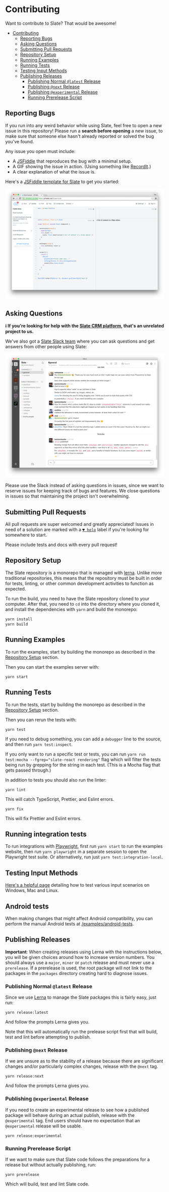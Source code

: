 # Contributing

Want to contribute to Slate? That would be awesome!

- [Contributing](contributing.md#contributing)
  - [Reporting Bugs](contributing.md#reporting-bugs)
  - [Asking Questions](contributing.md#asking-questions)
  - [Submitting Pull Requests](contributing.md#submitting-pull-requests)
  - [Repository Setup](contributing.md#repository-setup)
  - [Running Examples](contributing.md#running-examples)
  - [Running Tests](contributing.md#running-tests)
  - [Testing Input Methods](contributing.md#testing-input-methods)
  - [Publishing Releases](contributing.md#publishing-releases)
    - [Publishing Normal `@latest` Release](contributing.md#publishing-normal-latest-release)
    - [Publishing `@next` Release](contributing.md#publishing-next-release)
    - [Publishing `@experimental` Release](contributing.md#publishing-experimental-release)
    - [Running Prerelease Script](contributing.md#running-prerelease-script)

## Reporting Bugs

If you run into any weird behavior while using Slate, feel free to open a new issue in this repository! Please run a **search before opening** a new issue, to make sure that someone else hasn't already reported or solved the bug you've found.

Any issue you open must include:

- A [JSFiddle](https://jsfiddle.net/01pLxfzu/) that reproduces the bug with a minimal setup.
- A GIF showing the issue in action. \(Using something like [RecordIt](http://recordit.co/).\)
- A clear explanation of what the issue is.

Here's a [JSFiddle template for Slate](https://jsfiddle.net/01pLxfzu/) to get you started:

[![](../.gitbook/assets/jsfiddle.png)](https://jsfiddle.net/01pLxfzu/)

## Asking Questions

**ℹ️ If you're looking for help with the [Slate CRM platform](https://slate.org/), that's an unrelated project to us.**

We've also got a [Slate Slack team](https://join.slack.com/t/slate-js/shared_invite/zt-f8t986ip-7dA1DyiqPpzootz1snKXkw) where you can ask questions and get answers from other people using Slate:

[![](../.gitbook/assets/slack.png)](https://join.slack.com/t/slate-js/shared_invite/zt-f8t986ip-7dA1DyiqPpzootz1snKXkw)

Please use the Slack instead of asking questions in issues, since we want to reserve issues for keeping track of bugs and features. We close questions in issues so that maintaining the project isn't overwhelming.

## Submitting Pull Requests

All pull requests are super welcomed and greatly appreciated! Issues in need of a solution are marked with a [`♥ help`](https://github.com/ianstormtaylor/slate/issues?q=is%3Aissue+is%3Aopen+label%3A%22%E2%99%A5+help%22) label if you're looking for somewhere to start.

Please include tests and docs with every pull request!

## Repository Setup

The Slate repository is a monorepo that is managed with [lerna](https://github.com/lerna/lerna). Unlike more traditional repositories, this means that the repository must be built in order for tests, linting, or other common development activities to function as expected.

To run the build, you need to have the Slate repository cloned to your computer. After that, you need to `cd` into the directory where you cloned it, and install the dependencies with `yarn` and build the monorepo:

```text
yarn install
yarn build
```

## Running Examples

To run the examples, start by building the monorepo as described in the [Repository Setup](contributing.md#repository-setup) section.

Then you can start the examples server with:

```text
yarn start
```

## Running Tests

To run the tests, start by building the monorepo as described in the [Repository Setup](contributing.md#repository-setup) section.

Then you can rerun the tests with:

```text
yarn test
```

If you need to debug something, you can add a `debugger` line to the source, and then run `yarn test:inspect`.

If you only want to run a specific test or tests, you can run `yarn run test:mocha --fgrep="slate-react rendering"` flag which will filter the tests being run by grepping for the string in each test. \(This is a Mocha flag that gets passed through.\)

In addition to tests you should also run the linter:

```text
yarn lint
```

This will catch TypeScript, Prettier, and Eslint errors.

```text
yarn fix
```

This will fix Prettier and Eslint errors.

## Running integration tests

To run integrations with [Playwright](https://playwright.dev/), first run `yarn start` to run the examples website, then run `yarn playwright` in a separate session to open the Playwright test suite. Or alternatively, run just `yarn test:integration-local`.

## Testing Input Methods

[Here's a helpful page](https://github.com/Microsoft/vscode/wiki/IME-Test) detailing how to test various input scenarios on Windows, Mac and Linux.

## Android tests

When making changes that might affect Android compatibility, you can perform the manual Android tests at [/examples/android-tests](https://slatejs.org/examples/android-tests).

## Publishing Releases

**Important**: When creating releases using Lerna with the instructions below, you will be given choices around how to increase version numbers. You should always use a `major`, `minor` or `patch` release and must never use a `prerelease`. If a prerelease is used, the root package will not link to the packages in the `packages` directory creating hard to diagnose issues.

### Publishing Normal `@latest` Release

Since we use [Lerna](https://lerna.js.org) to manage the Slate packages this is fairly easy, just run:

```text
yarn release:latest
```

And follow the prompts Lerna gives you.

Note that this will automatically run the prelease script first that will build, test and lint before attempting to publish.

### Publishing `@next` Release

If we are unsure as to the stability of a release because there are significant changes and/or particularly complex changes, release with the `@next` tag.

```text
yarn release:next
```

And follow the prompts Lerna gives you.

### Publishing `@experimental` Release

If you need to create an experimental release to see how a published package will behave during an actual publish, release with the `@experimental` tag. End users should have no expectation that an `@experimental` release will be usable.

```text
yarn release:experimental
```

### Running Prerelease Script

If we want to make sure that Slate code follows the preparations for a release but without actually publishing, run:

```text
yarn prerelease
```

Which will build, test and lint Slate code.
